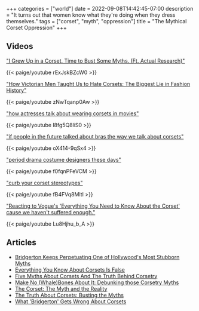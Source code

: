 +++
categories = ["world"]
date = 2022-09-08T14:42:45-07:00
description = "It turns out that women know what they're doing when they dress themselves."
tags = ["corset", "myth", "oppression"]
title = "The Mythical Corset Oppression"
+++

## Videos

["I Grew Up in a Corset. Time to Bust Some Myths. (Ft. Actual Research)"](https://www.youtube.com/watch?v=rExJskBZcW0)

{{< paige/youtube rExJskBZcW0 >}}

["How Victorian Men Taught Us to Hate Corsets: The Biggest Lie in Fashion History"](https://www.youtube.com/watch?v=zNwTqanp0Aw)

{{< paige/youtube zNwTqanp0Aw >}}

["how actresses talk about wearing corsets in movies"](https://www.youtube.com/watch?v=l8fg5Q8liS0)

{{< paige/youtube l8fg5Q8liS0 >}}

["if people in the future talked about bras the way we talk about corsets"](https://www.youtube.com/watch?v=oX414-9qSx4)

{{< paige/youtube oX414-9qSx4 >}}

["period drama costume designers these days"](https://www.youtube.com/watch?v=f0fqnPFeVCM)

{{< paige/youtube f0fqnPFeVCM >}}

["curb your corset stereotypes"](https://www.youtube.com/watch?v=fB4FVq8MltI)

{{< paige/youtube fB4FVq8MltI >}}

["Reacting to Vogue's 'Everything You Need to Know About the Corset' cause we haven't suffered enough."](https://www.youtube.com/watch?v=Lu8Hjhu_b_A)

{{< paige/youtube Lu8Hjhu_b_A >}}

## Articles

- [Bridgerton Keeps Perpetuating One of Hollywood's Most Stubborn Myths](https://slate.com/culture/2022/03/bridgerton-season-2-netflix-corset-simone-ashley.html)
- [Everything You Know About Corsets Is False](https://www.collectorsweekly.com/articles/everything-you-know-about-corsets-is-false/)
- [Five Myths About Corsets And The Truth Behind Corsetry](https://www.cosplaycentral.com/themes/historical/feature/5-myths-about-corsets)
- [Make No (Whale)Bones About It: Debunking those Corsetry Myths](https://www.lancasterhistory.org/debunkingcorsetrymyths/)
- [The Corset: The Myth and the Reality](https://verilymag.com/2021/03/historical-fashion-corset-myths-debunked-bridgerton)
- [The Truth About Corsets: Busting the Myths](https://thevintagewomanmagazine.com/the-truth-about-corsets-busting-the-myths/)
- [What 'Bridgerton' Gets Wrong About Corsets](https://www.smithsonianmag.com/history/what-bridgerton-gets-wrong-about-corsets-180976691/)
